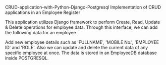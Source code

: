 CRUD-application-with-Python-Django-Postgresql
Implementation of CRUD applications in an Employee Register

This application utilizes Django framework to perform Create, Read, Update & Delete operations for employee data. Through this interface, we can add the following data for an employee

Add new employee details such as 'FULLNAME', 'MOBILE No.', 'EMPLOYEE ID' and 'ROLE'.
Also we can update and delete the current data of any specific employee at once. The data is stored in an EmployeeDB database inside POSTGRESQL.
